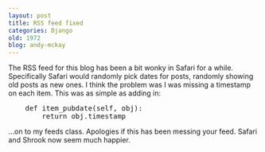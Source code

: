 ```yaml
---
layout: post
title: RSS feed fixed
categories: Django
old: 1972
blog: andy-mckay
---
```

<p>The RSS feed for this blog has been a bit wonky in Safari for a while. Specifically Safari would randomly pick dates for posts, randomly showing old posts as new ones. I think the problem was I was missing a timestamp on each item. This was as simple as adding in:
</p>
<pre>
    def item_pubdate(self, obj):
        return obj.timestamp
</pre>
<p>...on to my feeds class. Apologies if this has been messing your feed. Safari and Shrook now seem much happier.</p>